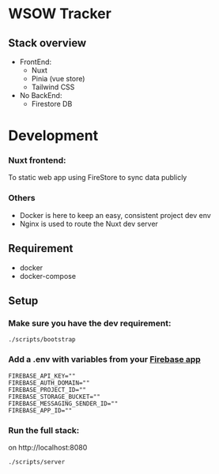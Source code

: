 # WSOW Tracker

## Stack overview

  - FrontEnd:
    - Nuxt
    - Pinia (vue store)
    - Tailwind CSS
  - No BackEnd:
    - Firestore DB

# Development

### Nuxt frontend:

To static web app using FireStore to sync data publicly

### Others

 - Docker is here to keep an easy, consistent project dev env
 - Nginx is used to route the Nuxt dev server

## Requirement

  - docker
  - docker-compose

## Setup

### Make sure you have the dev requirement:

```
./scripts/bootstrap
```

### Add a .env with variables from your [Firebase app](https://firebase.google.com/docs/web/learn-more?authuser=0#config-object)

```
FIREBASE_API_KEY=""
FIREBASE_AUTH_DOMAIN=""
FIREBASE_PROJECT_ID=""
FIREBASE_STORAGE_BUCKET=""
FIREBASE_MESSAGING_SENDER_ID=""
FIREBASE_APP_ID=""
```

### Run the full stack:
on http://localhost:8080


```
./scripts/server
```
